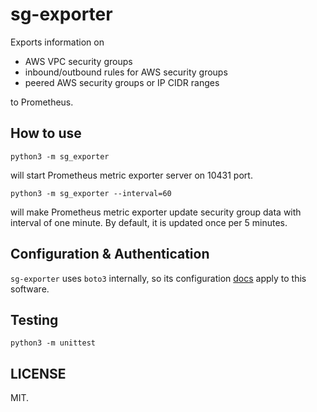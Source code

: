 sg-exporter
===========

Exports information on

 - AWS VPC security groups
 - inbound/outbound rules for AWS security groups
 - peered AWS security groups or IP CIDR ranges

to Prometheus.

How to use
----------

```
python3 -m sg_exporter
```

will start Prometheus metric exporter server on 10431 port.

```
python3 -m sg_exporter --interval=60
```

will make Prometheus metric exporter update security group data with interval of one minute.
By default, it is updated once per 5 minutes.

Configuration & Authentication
-------------------------------
`sg-exporter` uses `boto3` internally, so its configuration
[docs](https://boto3.amazonaws.com/v1/documentation/api/latest/guide/configuration.html) apply to this software.

Testing
-------

`python3 -m unittest`

LICENSE
-------
MIT.
